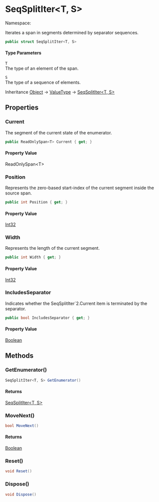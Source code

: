 # SeqSplitIter&lt;T, S&gt;

Namespace:

Iterates a span in segments determined by separator sequences.

```csharp
public struct SeqSplitIter<T, S>
```

#### Type Parameters

`T`<br>
The type of an element of the span.

`S`<br>
The type of a sequence of elements.

Inheritance [Object](https://docs.microsoft.com/en-us/dotnet/api/system.object) → [ValueType](https://docs.microsoft.com/en-us/dotnet/api/system.valuetype) → [SeqSplitIter&lt;T, S&gt;](./seqsplititer-2.md)

## Properties

### **Current**

The segment of the current state of the enumerator.

```csharp
public ReadOnlySpan<T> Current { get; }
```

#### Property Value

ReadOnlySpan&lt;T&gt;<br>

### **Position**

Represents the zero-based start-index of the current segment inside the source span.

```csharp
public int Position { get; }
```

#### Property Value

[Int32](https://docs.microsoft.com/en-us/dotnet/api/system.int32)<br>

### **Width**

Represents the length of the current segment.

```csharp
public int Width { get; }
```

#### Property Value

[Int32](https://docs.microsoft.com/en-us/dotnet/api/system.int32)<br>

### **IncludesSeparator**

Indicates whether the SeqSplitIter`2.Current item is terminated by the separator.

```csharp
public bool IncludesSeparator { get; }
```

#### Property Value

[Boolean](https://docs.microsoft.com/en-us/dotnet/api/system.boolean)<br>

## Methods

### **GetEnumerator()**



```csharp
SeqSplitIter<T, S> GetEnumerator()
```

#### Returns

[SeqSplitIter&lt;T, S&gt;](./seqsplititer-2.md)<br>

### **MoveNext()**



```csharp
bool MoveNext()
```

#### Returns

[Boolean](https://docs.microsoft.com/en-us/dotnet/api/system.boolean)<br>

### **Reset()**



```csharp
void Reset()
```

### **Dispose()**



```csharp
void Dispose()
```
